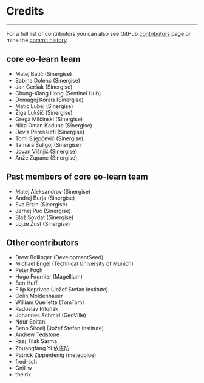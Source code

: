 # Credits

-------

For a full list of contributors you can also see GitHub [contributors](https://github.com/sentinel-hub/eo-learn/graphs/contributors)
page or mine the [commit history](https://github.com/sentinel-hub/eo-learn/commits/master).


## core eo-learn team

* Matej Batič (Sinergise)
* Sabina Dolenc (Sinergise)
* Jan Geršak (Sinergise)
* Chung-Xiang Hong (Sentinel Hub)
* Domagoj Korais (Sinergise)
* Matic Lubej (Sinergise)
* Žiga Lukšič (Sinergise)
* Grega Milčinski (Sinergise)
* Nika Oman Kadunc (Sinergise)
* Devis Peressutti (Sinergise)
* Tomi Sljepčević (Sinergise)
* Tamara Šuligoj (Sinergise)
* Jovan Višnjić (Sinergise)
* Anže Zupanc (Sinergise)


## Past members of core eo-learn team

* Matej Aleksandrov (Sinergise)
* Andrej Burja (Sinergise)
* Eva Erzin (Sinergise)
* Jernej Puc (Sinergise)
* Blaž Sovdat (Sinergise)
* Lojze Žust (Sinergise)


## Other contributors

* Drew Bollinger (DevelopmentSeed)
* Michael Engel (Technical University of Munich)
* Peter Fogh
* Hugo Fournier (Magellium)
* Ben Huff
* Filip Koprivec (Jožef Stefan Institute)
* Colin Moldenhauer
* William Ouellette (TomTom)
* Radoslav Pitoňák
* Johannes Schmid (GeoVille)
* Nour Soltani
* Beno Šircelj (Jožef Stefan Institute)
* Andrew Tedstone
* Raaj Tilak Sarma
* Zhuangfang Yi 依庄防
* Patrick Zippenfenig (meteoblue)
* fred-sch
* Gnilliw
* theirix
